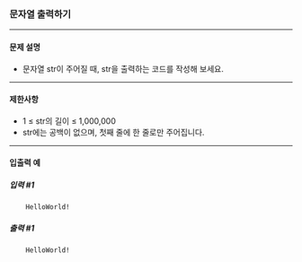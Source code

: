 ### 문자열 출력하기

***

#### 문제 설명
* 문자열 str이 주어질 때, str을 출력하는 코드를 작성해 보세요.

***

#### 제한사항
* 1 ≤ str의 길이 ≤ 1,000,000
* str에는 공백이 없으며, 첫째 줄에 한 줄로만 주어집니다.

***

#### 입출력 예
##### 입력 #1
```
    HelloWorld!
```
##### 출력 #1
```
    HelloWorld!
```